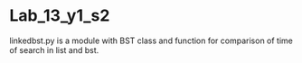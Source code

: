 # Lab_13_y1_s2

linkedbst.py is a module with BST class and function for comparison of time of search in list and bst.
